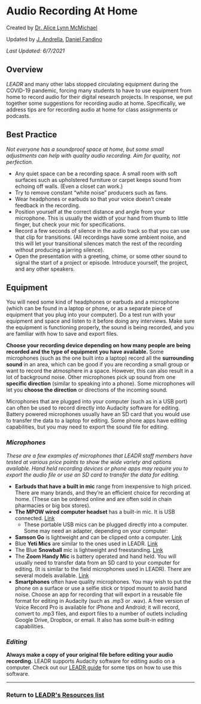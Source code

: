 # Audio Recording At Home

Created by [Dr. Alice Lynn McMichael](https://amcmichael.commons.gc.cuny.edu/)

Updated by [J. Andrella](http://jenniferandrella.com/), [Daniel Fandino](http://wiredhistory.com/)

*Last Updated: 6/7/2021*

## **Overview**
*LEADR* and many other labs stopped circulating equipment during the COVID-19 pandemic, forcing many students to have to use equipment from home to record audio for their digital research projects. In response, we put together some suggestions for recording audio at home. Specifically, we address tips are for recording audio at home for class assignments or podcasts.

## Best Practice
*Not everyone has a soundproof space at home, but some small adjustments can help with quality audio recording. Aim for quality, not perfection.*

- Any quiet space can be a recording space. A small room with soft surfaces such as upholstered furniture or carpet keeps sound from echoing off walls. (Even a closet can work.)
- Try to remove constant “white noise” producers such as fans.
- Wear headphones or earbuds so that your voice doesn’t create feedback in the recording.
- Position yourself at the correct distance and angle from your microphone. This is usually the width of your hand from thumb to little finger, but check your mic for specifications.
- Record a few seconds of silence in the audio track so that you can use that clip for transitions. (All recordings have some ambient noise, and this will let your transitional silences match the rest of the recording without producing a jarring silence).
- Open the presentation with a greeting, chime, or some other sound to signal the start of a project or episode. Introduce yourself, the project, and any other speakers.


## Equipment
You will need some kind of headphones or earbuds and a microphone (which can be found in a laptop or phone, or as a separate piece of equipment that you plug into your computer). Do a test run with your equipment and space and listen to it before doing any interviews. Make sure the equipment is functioning properly, the sound is being recorded, and you are familiar with how to save and export files.

**Choose your recording device depending on how many people are being recorded and the type of equipment you have available.** Some microphones (such as the one built into a laptop) record all the **surrounding sound** in an area, which can be good if you are recording a small group or want to record the atmosphere in a space. However, this can also result in a lot of background noise. Other microphones pick up sound from one **specific direction** (similar to speaking into a phone). Some microphones will let you **choose the direction** or directions of the incoming sound.

Microphones that are plugged into your computer (such as in a USB port) can often be used to record directly into Audacity software for editing. Battery powered microphones usually have an SD card that you would use to transfer the data to a laptop for editing. Some phone apps have editing capabilities, but you may need to export the sound file for editing.


### *Microphones*
*These are a few examples of microphones that LEADR staff members have tested at various price points to show the wide variety and options available. Hand held recording devices or phone apps may require you to export the audio file or use an SD card to transfer the data for editing.*

- **Earbuds that have a built in mic** range from inexpensive to high priced. There are many brands, and they’re an efficient choice for recording at home. (These can be ordered online and are often sold in chain pharmacies or big box stores).
- **The MPOW wired computer headset** has a built-in mic. It is USB connected. [Link](https://www.xmpow.com/products/mpow-single-sided-usb-headset-with-microphone)
  - These portable USB mics can be plugged directly into a computer. Some may need an adapter, depending on your computer:
- **Samson Go** is lightweight and can be clipped onto a computer. [Link](http://www.samsontech.com/samson/products/microphones/usb-microphones/gomic/)
- Blue **Yeti Mics** are similar to the ones used in LEADR. [Link](https://www.bluemic.com/en-us/products/yeti/)
- The Blue **Snowball** mic is lightweight and freestanding. [Link](https://www.bluemic.com/en-us/products/snowball/)
- The **Zoom Handy Mic** is battery operated and hand held. You will usually need to transfer data from an SD card to your computer for editing. (It is similar to the field microphones used in LEADR). There are several models available. [Link](https://zoomcorp.com/en/us/handheld-recorders/)
- **Smartphones** often have quality microphones. You may wish to put the phone on a surface or use a selfie stick or tripod mount to avoid hand noise. Choose an app for recording that will export in a reusable file format for editing in Audacity (such as .mp3 or .wav). A free version of Voice Record Pro is available for iPhone and Android; it will record, convert to .mp3 files, and export files to a number of outlets including Google Drive, Dropbox, or email. It also has some built-in editing capabilities.

### *Editing*
**Always make a copy of your original file before editing your audio recording.**
LEADR supports Audacity software for editing audio on a computer. Check out our [LEADR guide](https://leadr-msu.github.io/audacity/) for some tips on how to use this software.


-----
### Return to [LEADR's Resources list](https://leadr-msu.github.io/)
